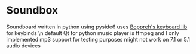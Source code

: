 # Soundbox
Soundboard written in python using pyside6
uses [Boppreh's keyboard lib](https://github.com/boppreh/keyboard) for keybinds \n
default Qt for python music player is ffmpeg and I only implemented mp3 support for testing purposes
might not work on 7.1 or 5.1 audio devices